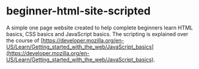 # beginner-html-site-scripted
A simple one page website created to help complete beginners learn HTML basics, CSS basics and JavaScript basics. The scripting is explained over the course of [https://developer.mozilla.org/en-US/Learn/Getting_started_with_the_web/JavaScript_basics](https://developer.mozilla.org/en-US/Learn/Getting_started_with_the_web/JavaScript_basics).
